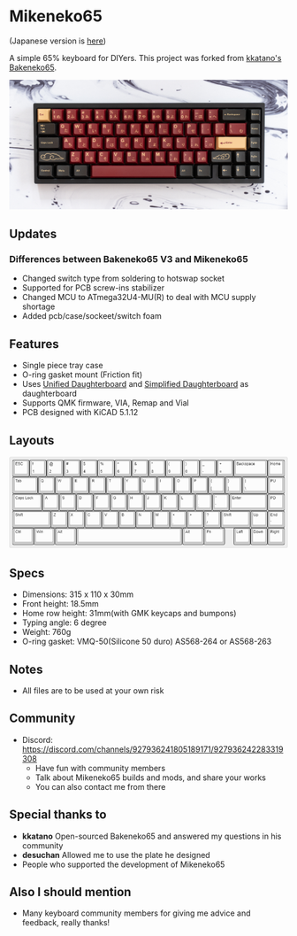 # Mikeneko65
(Japanese version is [here](./README_jp.md))

A simple 65% keyboard for DIYers. This project was forked from [kkatano's Bakeneko65](https://github.com/kkatano/bakeneko-65).

![Mikeneko65](./image/mikeneko-65.jpg)

## Updates

### Differences between Bakeneko65 V3 and Mikeneko65

- Changed switch type from soldering to hotswap socket
- Supported for PCB screw-ins stabilizer
- Changed MCU to ATmega32U4-MU(R) to deal with MCU supply shortage
- Added pcb/case/sockeet/switch foam

## Features

- Single piece tray case
- O-ring gasket mount (Friction fit)
- Uses [Unified Daughterboard](https://github.com/ai03-2725/Unified-Daughterboard) and [Simplified Daughterboard](https://github.com/kb-elmo/simplified-daughterboard) as daughterboard
- Supports QMK firmware, VIA, Remap and Vial
- PCB designed with KiCAD 5.1.12

## Layouts

![Mikeneko65 layouts](./image/keyboard-layout.png)

## Specs

- Dimensions: 315 x 110 x 30mm
- Front height: 18.5mm
- Home row height: 31mm(with GMK keycaps and bumpons)
- Typing angle: 6 degree
- Weight: 760g
- O-ring gasket: VMQ-50(Silicone 50 duro) AS568-264 or AS568-263

## Notes

- All files are to be used at your own risk

## Community

- Discord: https://discord.com/channels/927936241805189171/927936242283319308
  - Have fun with community members
  - Talk about Mikeneko65 builds and mods, and share your works
  - You can also contact me from there

## Special thanks to

- **kkatano** Open-sourced Bakeneko65 and answered my questions in his community
- **desuchan** Allowed me to use the plate he designed
- People who supported the development of Mikeneko65

## Also I should mention
- Many keyboard community members for giving me advice and feedback, really thanks!
